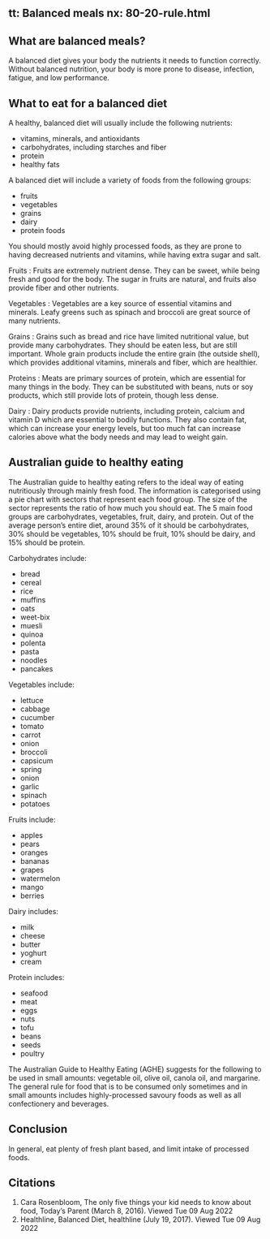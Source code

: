 tt: Balanced meals
nx: 80-20-rule.html
---

## What are balanced meals?

A balanced diet gives your body the nutrients it needs to function correctly. Without balanced nutrition, your body is more prone to disease, infection, fatigue, and low performance.

## What to eat for a balanced diet

A healthy, balanced diet will usually include the following nutrients:

 - vitamins, minerals, and antioxidants
 - carbohydrates, including starches and fiber
 - protein
 - healthy fats

A balanced diet will include a variety of foods from the following groups:

 - fruits
 - vegetables
 - grains
 - dairy
 - protein foods

You should mostly avoid highly processed foods, as they are prone to having decreased nutrients and vitamins, while having extra sugar and salt.

Fruits
: Fruits are extremely nutrient dense. They can be sweet, while being fresh and good for the body. The sugar in fruits are natural, and fruits also provide fiber and other nutrients.

Vegetables
: Vegetables are a key source of essential vitamins and minerals. Leafy greens such as spinach and broccoli are great source of many nutrients.

Grains
: Grains such as bread and rice have limited nutritional value, but provide many carbohydrates. They should be eaten less, but are still important. Whole grain products include the entire grain (the outside shell), which provides additional vitamins, minerals and fiber, which are healthier.

Proteins
: Meats are primary sources of protein, which are essential for many things in the body. They can be substituted with beans, nuts or soy products, which still provide lots of protein, though less dense.

Dairy
: Dairy products provide nutrients, including protein, calcium and vitamin D which are essential to bodily functions. They also contain fat, which can increase your energy levels, but too much fat can increase calories above what the body needs and may lead to weight gain.

## Australian guide to healthy eating
The Australian guide to healthy eating refers to the ideal way of eating nutritiously through mainly fresh food. The information is categorised using a pie chart with sectors that represent each food group. The size of the sector represents the ratio of how much you should eat. The 5 main food groups are carbohydrates, vegetables, fruit, dairy, and protein. Out of the average person’s entire diet, around 35% of it should be carbohydrates, 30% should be vegetables, 10% should be fruit, 10% should be dairy, and 15% should be protein.

Carbohydrates include:

 - bread
 - cereal
 - rice
 - muffins
 - oats
 - weet-bix
 - muesli
 - quinoa
 - polenta
 - pasta
 - noodles
 - pancakes


Vegetables include:

 - lettuce
 - cabbage
 - cucumber
 - tomato
 - carrot
 - onion
 - broccoli
 - capsicum
 - spring
 - onion
 - garlic
 - spinach
 - potatoes


Fruits include:

 - apples
 - pears
 - oranges
 - bananas
 - grapes
 - watermelon
 - mango
 - berries


Dairy includes:

 - milk
 - cheese
 - butter
 - yoghurt
 - cream


Protein includes:

 - seafood
 - meat
 - eggs
 - nuts
 - tofu
 - beans
 - seeds
 - poultry


The Australian Guide to Healthy Eating (AGHE) suggests for the following to be used in small amounts: vegetable oil, olive oil, canola oil, and margarine. The general rule for food that is to be consumed only sometimes and in small amounts includes highly-processed savoury foods as well as all confectionery and beverages.

## Conclusion
In general, eat plenty of fresh plant based, and limit intake of processed foods.

## Citations
1. Cara Rosenbloom, The only five things your kid needs to know about food, Today’s Parent (March 8, 2016). Viewed Tue 09 Aug 2022
2. Healthline, Balanced Diet, healthline (July 19, 2017). Viewed Tue 09 Aug 2022
